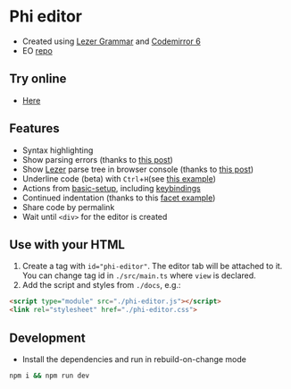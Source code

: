 # Phi editor

* Created using [Lezer Grammar](https://lezer.codemirror.net/) and [Codemirror 6](https://codemirror.net/6/)
* EO [repo](https://github.com/cqfn/eo)

## Try online
* [Here](https://br4ch1st0chr0n3.github.io/eo-editor/)

## Features
* Syntax highlighting
* Show parsing errors (thanks to [this post](https://discuss.codemirror.net/t/showing-syntax-errors/3111/6))
* Show [Lezer](https://lezer.codemirror.net/) parse tree in browser console (thanks to [this post](https://discuss.codemirror.net/t/whats-the-best-to-test-and-debug-grammars/2542/5))
* Underline code (beta) with `Ctrl`+`H`(see [this example](https://codemirror.net/6/examples/decoration/))
* Actions from [basic-setup](https://codemirror.net/6/docs/ref/#basic-setup), including [keybindings](https://codemirror.net/6/docs/ref/#commands.defaultKeymap)
* Continued indentation (thanks to this [facet example](https://codemirror.net/6/examples/zebra/))
* Share code by permalink
* Wait until `<div>` for the editor is created

## Use with your HTML
1. Create a tag with `id="phi-editor"`. The editor tab will be attached to it. You can change tag id in `./src/main.ts` where `view` is declared.
1. Add the script and styles from `./docs`, e.g.:
```html
<script type="module" src="./phi-editor.js"></script>
<link rel="stylesheet" href="./phi-editor.css">
```


## Development
* Install the dependencies and run in rebuild-on-change mode
```sh
npm i && npm run dev
```